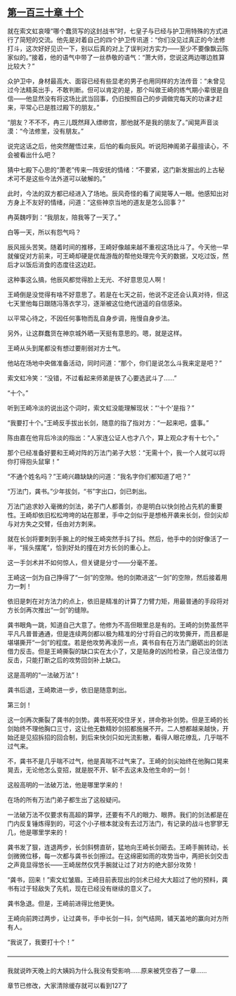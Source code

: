 ## [第一百三十章 十个](https://www.xxbiquge.com/11_11207/8905517.html)


  就在索文虹哀嚎“哪个蠢货写的这封战书”时，七皇子与已经与护卫用特殊的方式进行了简短的交流。他先是对着自己的四个护卫传讯道：“你们没见过真正的今法修打斗，这次好好见识一下，别以后真的对上了误判对方实力——至少不要像飘云陈家似的。”接着，他的语气中带了一丝恭敬的语气：“萧大师，您说这两边哪边胜算比较大？”

  众护卫中，身材最高大、面容已经有些显老的男子也用同样的方法传音：“未曾见过今法精英出手，不敢判断。但可以肯定的是，那个叫做王崎的练气期小辈很是自信——他显然没有将这场比武当回事，仍旧按照自己的步调做完每天的功课才赶来，平常心已是胜过殿下的朋友。”

  “朋友？不不不，冉三儿既然拜入缥缈宫，那他就不是我的朋友了。”闻晃声音淡漠：“今法修里，没有朋友。”

  说完这话之后，他突然醒悟过来，后怕的看向辰风。听说阳神阁弟子最擅读心，不会被看出什么吧？

  猜中七殿下心思的“萧老”传来一阵安抚的情绪：“不要紧，这门新发掘出的上古秘术可不是这些今法外道可以破解的。”

  此时，今法的双方都已经进入了场地。辰风奇怪的看了闻晃等人一眼。他感知出对方身上不友好的情绪，问道：“这些神京当地的道友是怎么回事？”

  冉英魏哼到：“我朋友，陪我等了一天了。”

  白等一天，所以有怨气吗？

  辰风摇头苦笑。随着时间的推移，王崎好像越来越不重视这场比斗了。今天他一早就催促对方前来，可王崎却硬是优哉游哉的帮他处理完今天的数据，又吃过饭，然后才以饭后消食的态度往这边赶。

  这种事这么搞，他辰风都觉得脸上无光、不好意思见人啊！

  王崎倒是没觉得有啥不好意思了。若是在七天之前，他说不定还会认真对待，但这七天里他每日跟随冯落衣学习，逐渐被这位绝代逍遥的自信感染。

  以平常心待之，不因任何事物而乱自身步调，拖慢自身步法。

  另外，让这群蠢货在神京城外晒一天挺有意思的。嗯，就是这样。

  王崎从头到尾都没有想过要削弱对方士气。

  他站在场地中央做准备活动，同时问道：“那个，你们是说怎么斗我来定是吧？”

  索文虹冷笑：“没错，不过看起来师弟是铁了心要选武斗了……”

  “十个。”

  听到王崎冷淡的说出这个词时，索文虹没能理解现状：“‘十个’是指？”

  “我要打十个。”王崎反手拔出长剑，随意的指了指对方：“一起来吧，盛事。”

  陈由嘉在他背后冷淡的指出：“人家连公证人也才八个，算上观众才有十七个。”

  那个已经准备好要和王崎对阵的万法门弟子大怒：“无需十个，我一个人就可以将你打得抱头鼠窜！”

  “不通个姓名吗？”王崎兴趣缺缺的问道：“我名字你们都知道了吧？”

  “万法门，龚书。”少年拔剑，“书”字出口，剑已刺出。

  万法门追求妙入毫微的剑法，弟子门人都善剑，亦是明白以快剑抢占先机的重要性。王崎却依旧松松垮垮的站在那里，手中之剑似乎是想格开袭来长剑，但剑尖却与对方失之交臂，任由对方刺来。

  就在长剑将要刺到手腕上的时候王崎突然手抖了抖。然后，他手中的剑好像活了一半，“摇头摆尾”，恰到好处的撞在对方长剑的重心上。

  这一手剑术并不如何惊人，但关键是分寸——分毫不差。

  王崎这一剑为自己挣得了“一剑”的空隙。他的剑欺进这“一剑”的空隙，然后接着用力一刺！

  依旧是刺在对方法力的点上，依旧是精准的计算了力臂力矩，用最普通的手段将对方长剑再次推出“一剑”的缝隙。

  龚书眼角一跳，知道自己大意了。他修为不高但眼里总是有的。王崎的剑势虽然平平凡凡普普通通，但是连续两剑都以极为精准的分寸将自己的攻势撕开，而且都是堪堪撕开“一剑”的程度。若是他攻势再凌厉一点，龚书自有在万法门磨砺出的剑法借力反击。但是王崎撕裂的缺口实在太小了，又是贴身的凶险检录，自己没法借力反击，只能打断之后的攻势回剑补上缺口。

  这是高明的“一法破万法”！

  龚书后退，王崎欺进一步，依旧是随意刺出。

  第三剑！

  这一剑再次撕裂了龚书的剑势。龚书死死咬住牙关，拼命弥补剑势。但是王崎的长剑始终不理他胸口三寸，这让他无数精妙剑招都施展不开。二人想都越来越快，开始还是见招拆招的回合制，到后来快剑只如光流影散，看得人眼花缭乱，几乎喘不过气来。

  不，龚书不是几乎喘不过气，他是真喘不过气来了。王崎的剑尖始终在他胸口晃来晃去，无论他怎么变招，就是脱不开、斩不去这未及他生命的一剑！

  这般高明的一法破万法，他是哪里学来的！

  在场的所有万法门弟子都生出了这般疑问。

  一法破万法不仅要求有高超的算学，还要有不凡的眼力、眼界。我们的剑法都是在门内反复锤炼得到的，可这个小子根本就没有去过万法门，有记录的战斗也寥寥无几，他是哪里学来的！

  龚书发了狠，连退两步，长剑斜劈直斫，猛地向王崎长剑砸去。王崎手腕转动，长剑微微位移，每一次都与龚书长剑擦过。在这绵密如雨的攻势当中，两把长剑交击之声竟显得悠长——王崎居然仅凭手腕就让过了对方的绝大部分攻势！

  “龚书，回来！”索文虹皱眉。王崎目前表现出的剑术已经大大超过了他的预料，龚书有过于轻敌失了先机，现在已经没有继续的意义了。

  龚书急退。但是，王崎前进得比他更快。

  王崎向前跨过两步，让过龚书，手中长剑一抖，剑气结网，铺天盖地的赢向对方所有人。

  “我说了，我要打十个！”

  ————————————————————————————————————

  我就说昨天晚上的大姨妈为什么我没有受影响……原来被凭空吞了一章……

  章节已修改，大家清除缓存就可以看到127了
